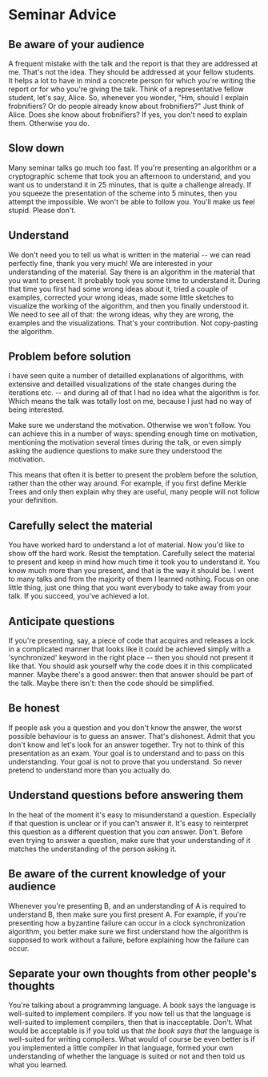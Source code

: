 # Seminar Advice

## Be aware of your audience

A frequent mistake with the talk and the report is that they are addressed at me. That's not the idea. They should be addressed at your fellow students. It helps a lot to have in mind a concrete person for which you're writing the report or for who you're giving the talk. Think of a representative fellow student, let's say, Alice. So, whenever you wonder, "Hm, should I explain frobnifiers? Or do people already know about frobnifiers?" Just think of Alice. Does she know about frobnifiers? If yes, you don't need to explain them. Otherwise you do.

## Slow down

Many seminar talks go much too fast. If you're presenting an algorithm or a cryptographic scheme that took you an afternoon to understand, and you want us to understand it in 25 minutes, that is quite a challenge already. If you squeeze the presentation of the scheme into 5 minutes, then you attempt the impossible. We won't be able to follow you. You'll make us feel stupid. Please don't.

## Understand 

We don't need you to tell us what is written in the material -- we can read perfectly fine, thank you very much! We are interested in your understanding of the material. Say there is an algorithm in the material that you want to present. It probably took you some time to understand it. During that time you first had some wrong ideas about it, tried a couple of examples, corrected your wrong ideas, made some little sketches to visualize the working of the algorithm, and then you finally understood it. We need to see all of that: the wrong ideas, why they are wrong, the examples and the visualizations. That's your contribution.  Not copy-pasting the algorithm.  

## Problem before solution

I have seen quite a number of detailled explanations of algorithms, with extensive and detailled visualizations of the state changes during the iterations etc. -- and during all of that I had no idea what the algorithm is for. Which means the talk was totally lost on me, because I just had no way of being interested. 

Make sure we understand the motivation. Otherwise we won't follow. You can achieve this in a number of ways: spending enough time on motivation, mentioning the motivation several times during the talk, or even simply asking the audience questions to make sure they understood the motivation.

This means that often it is better to present the problem before the solution, rather than the other way around. For example, if you first define Merkle Trees and only then explain why they are useful, many people will not follow your definition.

## Carefully select the material 

You have worked hard to understand a lot of material. Now you'd like to show off the hard work. Resist the temptation. Carefully select the material to present and keep in mind how much time it took you to understand it. You know much more than you present, and that is the way it should be. I went to many talks and from the majority of them I learned nothing. Focus on one little thing, just one thing that you want everybody to take away from your talk. If you succeed, you've achieved a lot.


## Anticipate questions

If you're presenting, say, a piece of code that acquires and releases a lock in a complicated manner that looks like it could be achieved simply with a 'synchronized' keyword in the right place -- then you should not present it like that. You should ask yourself why the code does it in this complicated manner. Maybe there's a good answer: then that answer should be part of the talk. Maybe there isn't: then the code should be simplified.

## Be honest

If people ask you a question and you don't know the answer, the worst possible behaviour is to guess an answer. That's dishonest. Admit that you don't know and let's look for an answer together. Try not to think of this presentation as an exam. Your goal is to understand and to pass on this understanding. Your goal is not to prove that you understand. So never pretend to understand more than you actually do. 

## Understand questions before answering them

In the heat of the moment it's easy to misunderstand a question. Especially if that question is unclear or if you can't answer it. It's easy to reinterpret this question as a different question that you *can* answer. Don't. Before even trying to answer a question, make sure that your understanding of it matches the understanding of the person asking it.

## Be aware of the current knowledge of your audience

Whenever you're presenting B, and an understanding of A is required to understand B, then make sure you first present A. For example, if you're presenting how a byzantine failure can occur in a clock synchronization algorithm, you better make sure we first understand how the algorithm is supposed to work without a failure, before explaining how the failure can occur.

## Separate your own thoughts from other people's thoughts

You're talking about a programming language. A book says the language is well-suited to implement compilers. If you now tell us that the language is well-suited to implement compilers, then that is inacceptable. Don't. What would be acceptable is if you told us that *the book says that* the language is well-suited for writing compilers. What would of course be even better is if you implemented a little compiler in that language, formed your own understanding of whether the language is suited or not and then told us what you learned. 

 


 
